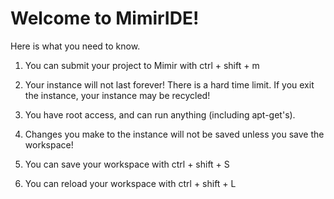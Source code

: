 # Welcome to MimirIDE!

Here is what you need to know.

1. You can submit your project to Mimir with ctrl + shift + m

2. Your instance will not last forever! There is a hard time limit. If you exit the instance, your instance may be recycled!

3. You have root access, and can run anything (including apt-get's).

4. Changes you make to the instance will not be saved unless you save the workspace!

5. You can save your workspace with ctrl + shift + S

6. You can reload your workspace with ctrl + shift + L
